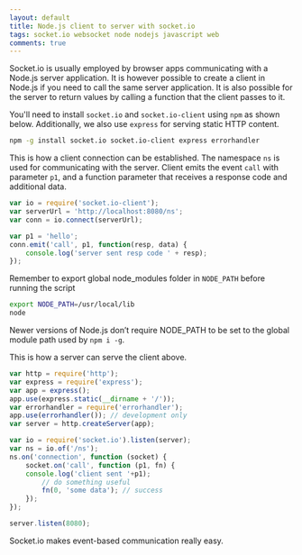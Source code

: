 ```yaml
---
layout: default
title: Node.js client to server with socket.io
tags: socket.io websocket node nodejs javascript web
comments: true
---
```


Socket.io is usually employed by browser apps communicating with a Node.js server application. It is however possible to create a client in Node.js if you need to call the same server application. It is also possible for the server to return values by calling a function that the client passes to it.

You'll need to install `socket.io` and `socket.io-client` using `npm` as shown below. Additionally, we also use `express` for serving static HTTP content.

```bash
npm -g install socket.io socket.io-client express errorhandler
```

This is how a client connection can be established. The namespace `ns` is used for communicating with the server. Client emits the event `call` with parameter `p1`, and a function parameter that receives a response code and additional data.

```javascript
var io = require('socket.io-client');
var serverUrl = 'http://localhost:8080/ns';
var conn = io.connect(serverUrl);

var p1 = 'hello';
conn.emit('call', p1, function(resp, data) {
    console.log('server sent resp code ' + resp);
});
```

Remember to export global node_modules folder in `NODE_PATH` before running the script

```bash
export NODE_PATH=/usr/local/lib
node
```

Newer versions of Node.js don’t require NODE_PATH to be set to the global module path used by `npm i -g`.

This is how a server can serve the client above.

```javascript
var http = require('http');
var express = require('express');
var app = express();
app.use(express.static(__dirname + '/'));
var errorhandler = require('errorhandler');
app.use(errorhandler()); // development only
var server = http.createServer(app);

var io = require('socket.io').listen(server);
var ns = io.of('/ns');
ns.on('connection', function (socket) {
    socket.on('call', function (p1, fn) {
    console.log('client sent '+p1);
        // do something useful
        fn(0, 'some data'); // success
    });
});

server.listen(8080);
```

Socket.io makes event-based communication really easy.
